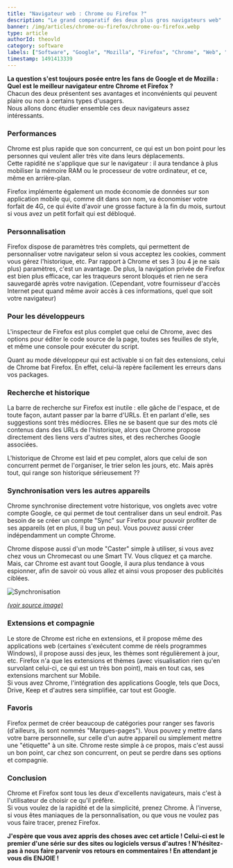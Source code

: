 ```yaml
---
title: "Navigateur web : Chrome ou Firefox ?"
description: "Le grand comparatif des deux plus gros navigateurs web"
banner: /img/articles/chrome-ou-firefox/chrome-ou-firefox.webp
type: article
authorId: theovld
category: software
labels: ["Software", "Google", "Mozilla", "Firefox", "Chrome", "Web", "Recherche"]
timestamp: 1491413339
---
```


**La question s'est toujours posée entre les fans de Google et de Mozilla : Quel est le meilleur navigateur entre Chrome et Firefox ?**  
 Chacun des deux présentent ses avantages et inconvénients qui peuvent plaire ou non à certains types d'usagers.  
 Nous allons donc étudier ensemble ces deux navigateurs assez intéressants.

### Performances

 Chrome est plus rapide que son concurrent, ce qui est un bon point pour les personnes qui veulent aller très vite dans leurs déplacements.  
 Cette rapidité ne s'applique que sur le navigateur : il aura tendance à plus mobiliser la mémoire RAM ou le processeur de votre ordinateur, et ce, même en arrière-plan.

 Firefox implémente également un mode économie de données sur son application mobile qui, comme dit dans son nom, va économiser votre forfait de 4G, ce qui évite d'avoir une grosse facture à la fin du mois, surtout si vous avez un petit forfait qui est débloqué.

### Personnalisation

 Firefox dispose de paramètres très complets, qui permettent de personnaliser votre navigateur selon si vous acceptez les cookies, comment vous gérez l'historique, etc. Par rapport à Chrome et ses 3 (ou 4 je ne sais plus) paramètres, c'est un avantage. De plus, la navigation privée de Firefox est bien plus efficace, car les traqueurs seront bloqués et rien ne sera sauvegardé après votre navigation. (Cependant, votre fournisseur d'accès Internet peut quand même avoir accès à ces informations, quel que soit votre navigateur)

### Pour les développeurs

 L'inspecteur de Firefox est plus complet que celui de Chrome, avec des options pour éditer le code source de la page, toutes ses feuilles de style, et même une console pour exécuter du script.

 Quant au mode développeur qui est activable si on fait des extensions, celui de Chrome bat Firefox. En effet, celui-là repère facilement les erreurs dans vos packages.

### Recherche et historique

 La barre de recherche sur Firefox est inutile : elle gâche de l'espace, et de toute façon, autant passer par la barre d'URLs. Et en parlant d'elle, ses suggestions sont très médiocres. Elles ne se basent que sur des mots clé contenus dans des URLs de l'historique, alors que Chrome propose directement des liens vers d'autres sites, et des recherches Google associées.

 L'historique de Chrome est laid et peu complet, alors que celui de son concurrent permet de l'organiser, le trier selon les jours, etc. Mais après tout, qui range son historique sérieusement ??

### Synchronisation vers les autres appareils

 Chrome synchronise directement votre historique, vos onglets avec votre compte Google, ce qui permet de tout centraliser dans un seul endroit. Pas besoin de se créer un compte "Sync" sur Firefox pour pouvoir profiter de ses appareils (et en plus, il bug un peu). Vous pouvez aussi créer indépendamment un compte Chrome.

 Chrome dispose aussi d'un mode "Caster" simple à utiliser, si vous avez chez vous un Chromecast ou une Smart TV. Vous cliquez et ça marche. Mais, car Chrome est avant tout Google, il aura plus tendance à vous espionner, afin de savoir où vous allez et ainsi vous proposer des publicités ciblées.

 ![Synchronisation](/img/articles/chrome-ou-firefox/Synchronisation.webp)

 [*(voir source image)*](https://www.it-connect.fr/sauvegarde-ou-synchronisation/)

### Extensions et compagnie

 Le store de Chrome est riche en extensions, et il propose même des applications web (certaines s'exécutent comme de réels programmes Windows), il propose aussi des jeux, les thèmes sont régulièrement à jour, etc. Firefox n'a que les extensions et thèmes (avec visualisation rien qu'en survolant celui-ci, ce qui est un très bon point), mais en tout cas, ses extensions marchent sur Mobile.  
 Si vous avez Chrome, l'intégration des applications Google, tels que Docs, Drive, Keep et d'autres sera simplifiée, car tout est Google.

### Favoris

 Firefox permet de créer beaucoup de catégories pour ranger ses favoris (d'ailleurs, ils sont nommés "Marques-pages"). Vous pouvez y mettre dans votre barre personnelle, sur celle d'un autre appareil ou simplement mettre une "étiquette" à un site. Chrome reste simple à ce propos, mais c'est aussi un bon point, car chez son concurrent, on peut se perdre dans ses options et compagnie.

### Conclusion

 Chrome et Firefox sont tous les deux d'excellents navigateurs, mais c'est à l'utilisateur de choisir ce qu'il préfère.  
 Si vous voulez de la rapidité et de la simplicité, prenez Chrome. À l'inverse, si vous êtes maniaques de la personnalisation, ou que vous ne voulez pas vous faire tracer, prenez Firefox.

 **J'espère que vous avez appris des choses avec cet article ! Celui-ci est le premier d'une série sur des sites ou logiciels versus d'autres ! N'hésitez-pas à nous faire parvenir vos retours en commentaires ! En attendant je vous dis ENJOIE !**

  

 
